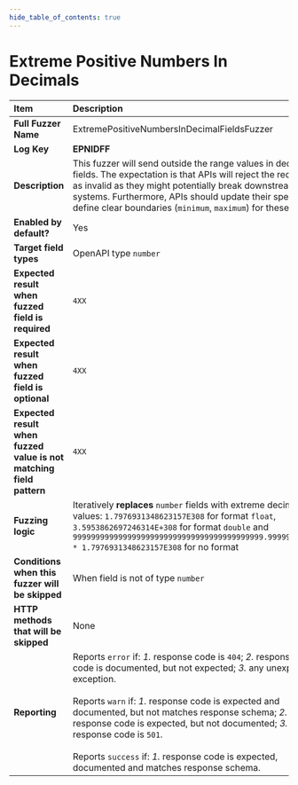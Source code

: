 ```yaml
--- 
hide_table_of_contents: true
---
```


# Extreme Positive Numbers In Decimals

| Item                                                                | Description                                                                                                                                                                                                                                                                                                                                                                                                                                 |
|:--------------------------------------------------------------------|:--------------------------------------------------------------------------------------------------------------------------------------------------------------------------------------------------------------------------------------------------------------------------------------------------------------------------------------------------------------------------------------------------------------------------------------------|
| **Full Fuzzer Name**                                                | ExtremePositiveNumbersInDecimalFieldsFuzzer                                                                                                                                                                                                                                                                                                                                                                                                 |
| **Log Key**                                                         | **EPNIDFF**                                                                                                                                                                                                                                                                                                                                                                                                                                 |
| **Description**                                                     | This fuzzer will send outside the range values in decimal fields. The expectation is that APIs will reject the request as invalid as they might potentially break downstream systems. Furthermore, APIs should update their specs to define clear boundaries (`minimum`, `maximum`) for these fields.                                                                                                                                       |
| **Enabled by default?**                                             | Yes                                                                                                                                                                                                                                                                                                                                                                                                                                         |
| **Target field types**                                              | OpenAPI type `number`                                                                                                                                                                                                                                                                                                                                                                                                                       |
| **Expected result when fuzzed field is required**                   | `4XX`                                                                                                                                                                                                                                                                                                                                                                                                                                       |
| **Expected result when fuzzed field is optional**                   | `4XX`                                                                                                                                                                                                                                                                                                                                                                                                                                       |
| **Expected result when fuzzed value is not matching field pattern** | `4XX`                                                                                                                                                                                                                                                                                                                                                                                                                                       |
| **Fuzzing logic**                                                   | Iteratively **replaces** `number` fields with extreme decimal values: `1.7976931348623157E308` for format `float`, ` 3.5953862697246314E+308` for format `double` and `999999999999999999999999999999999999999999.99999999999 * 1.7976931348623157E308` for no format                                                                                                                                                                       |
| **Conditions when this fuzzer will be skipped**                     | When field is not of type `number`                                                                                                                                                                                                                                                                                                                                                                                                          |
| **HTTP methods that will be skipped**                               | None                                                                                                                                                                                                                                                                                                                                                                                                                                        |
| **Reporting**                                                       | Reports `error` if: *1.* response code is `404`; *2.* response code is documented, but not expected; *3.* any unexpected exception. <br/><br/> Reports `warn` if: *1.* response code is expected and documented, but not matches response schema; *2.* response code is expected, but not documented; *3.* response code is `501`. <br/><br/> Reports `success` if: *1.* response code is expected, documented and matches response schema. | 

